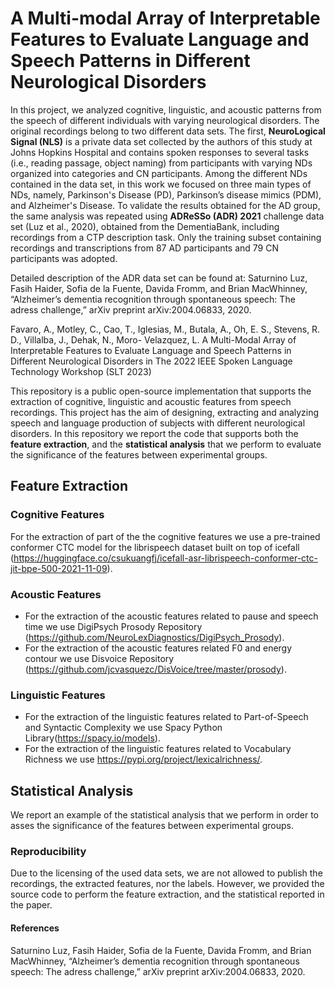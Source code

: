 # A Multi-modal Array of Interpretable Features to Evaluate Language and Speech Patterns in Different Neurological Disorders

In this project, we analyzed cognitive, linguistic, and acoustic patterns from the speech of different individuals with varying neurological disorders. 
The original recordings belong to two different data sets. The first, **NeuroLogical Signal (NLS)** is a private data set collected by
the authors of this study at Johns Hopkins Hospital and contains spoken responses to several tasks (i.e., reading passage,
object naming) from participants with varying NDs organized into categories and CN participants. Among the different NDs contained in the data
set, in this work we focused on three main types of NDs, namely, Parkinson's Disease (PD), Parkinson’s disease mimics (PDM), and Alzheimer's Disease.
To validate the results obtained for the  AD group, the same analysis was repeated using **ADReSSo
(ADR) 2021** challenge data set (Luz et al., 2020), obtained from the DementiaBank, including recordings from a CTP description
task. Only the training subset containing recordings and transcriptions from 87 AD participants and 79 CN participants
was adopted.

Detailed description of the ADR data set can be found at: Saturnino Luz, Fasih Haider, Sofia de la Fuente, Davida
Fromm, and Brian MacWhinney, “Alzheimer’s dementia
recognition through spontaneous speech: The adress
challenge,” arXiv preprint arXiv:2004.06833, 2020.

Favaro, A., Motley, C., Cao, T., Iglesias, M., Butala, A., Oh, E. S., Stevens, R. D., Villalba, J., Dehak, N., Moro-
Velazquez, L. A Multi-Modal Array of Interpretable Features to Evaluate Language and Speech Patterns in Different
Neurological Disorders in The 2022 IEEE Spoken Language Technology Workshop (SLT 2023) 

This repository is a public open-source implementation that supports the extraction of cognitive, linguistic and acoustic features from speech recordings. This project has the aim of designing, extracting and analyzing speech and language production of subjects with different neurological disorders. 
In this repository we report the code that supports both the **feature extraction**, and the **statistical analysis** that we perform to evaluate the significance of the features between experimental groups.
 
## Feature Extraction 

### Cognitive Features
For the extraction of part of the the cognitive features we use a pre-trained conformer CTC model for the librispeech dataset built on top of icefall (https://huggingface.co/csukuangfj/icefall-asr-librispeech-conformer-ctc-jit-bpe-500-2021-11-09). 

### Acoustic Features
* For the extraction of the acoustic features related to pause and speech time we use DigiPsych Prosody Repository (<https://github.com/NeuroLexDiagnostics/DigiPsych_Prosody>).
* For the extraction of the acoustic features related F0 and energy contour we use Disvoice Repository (<https://github.com/jcvasquezc/DisVoice/tree/master/prosody>).


### Linguistic Features
* For the extraction of the linguistic features related to Part-of-Speech and Syntactic Complexity we use Spacy Python Library(<https://spacy.io/models>).
* For the extraction of the linguistic features related to Vocabulary Richness we use <https://pypi.org/project/lexicalrichness/>. 

## Statistical Analysis 

We report an example of the statistical analysis that we perform in order to asses the significance of the features between experimental groups. 


### Reproducibility

Due to the licensing of the used data sets, we are not allowed to publish the recordings, the extracted features, nor the labels. However, we provided the source code to perform the feature extraction, and the statistical reported in the paper. 


#### References 

Saturnino Luz, Fasih Haider, Sofia de la Fuente, Davida Fromm, and Brian MacWhinney, “Alzheimer’s dementia
recognition through spontaneous speech: The adress challenge,” arXiv preprint arXiv:2004.06833, 2020.